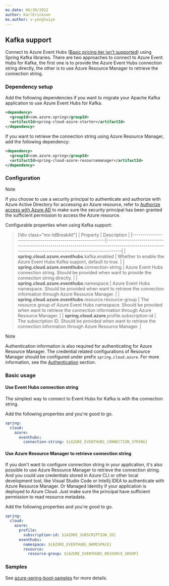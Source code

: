 ```yaml
---
ms.date: 06/30/2022
author: KarlErickson
ms.author: v-yonghuiye
---
```


## Kafka support

Connect to Azure Event Hubs ([Basic pricing tier isn't supported](https://azure.microsoft.com/pricing/details/event-hubs/#explore-pricing-options)) using Spring Kafka libraries. There are two approaches to connect to Azure Event Hubs for Kafka, the first one is to provide the Azure Event Hubs connection string directly, the other is to use Azure Resource Manager to retrieve the connection string.

### Dependency setup

Add the following dependencies if you want to migrate your Apache Kafka application to use Azure Event Hubs for Kafka.

``` xml
<dependency>
  <groupId>com.azure.spring</groupId>
  <artifactId>spring-cloud-azure-starter</artifactId>
</dependency>
```

If you want to retrieve the connection string using Azure Resource Manager, add the following dependency:

``` xml
<dependency>
  <groupId>com.azure.spring</groupId>
  <artifactId>spring-cloud-azure-resourcemanager</artifactId>
</dependency>
```

### Configuration

> [!NOTE]
> If you choose to use a security principal to authenticate and authorize with Azure Active Directory for accessing an Azure resource, refer to [Authorize access with Azure AD](#authorize-access-with-azure-active-directory) to make sure the security principal has been granted the sufficient permission to access the Azure resource.

Configurable properties when using Kafka support:

> [!div class="mx-tdBreakAll"]
> | Property                                                 | Description                                                                                                                                           |
> |----------------------------------------------------------|-------------------------------------------------------------------------------------------------------------------------------------------------------|
> | **spring.cloud.azure.eventhubs**.kafka.enabled           | Whether to enable the Azure Event Hubs Kafka support, default to true.                                                                                |
> | **spring.cloud.azure.eventhubs**.connection-string       | Azure Event Hubs connection string. Should be provided when want to provide the connection string directly.                                           |
> | **spring.cloud.azure.eventhubs**.namespace               | Azure Event Hubs namespace. Should be provided when want to retrieve the connection information through Azure Resource Manager.                       |
> | **spring.cloud.azure.eventhubs**.resource.resource-group | The resource group of Azure Event Hubs namespace. Should be provided when want to retrieve the connection information through Azure Resource Manager. |
> | **spring.cloud.azure**.profile.subscription-id           | The subscription ID. Should be provided when want to retrieve the connection information through Azure Resource Manager.                              |

> [!NOTE]
> Authentication information is also required for authenticating for Azure Resource Manager. The credential related configurations of Resource Manager should be configured under prefix `spring.cloud.azure`. For more information, see the [Authentication](#spring-cloud-azure-authentication) section.

### Basic usage

#### Use Event Hubs connection string

The simplest way to connect to Event Hubs for Kafka is with the connection string.

Add the following properties and you're good to go.

``` yaml
spring:
  cloud:
    azure:
      eventhubs:
        connection-string: ${AZURE_EVENTHUBS_CONNECTION_STRING}
```

#### Use Azure Resource Manager to retrieve connection string

If you don't want to configure connection string in your application, it's also possible to use Azure Resource Manager to retrieve the connection string. And you could use credentials stored in Azure CLI or other local development tool, like Visual Studio Code or Intellij IDEA to authenticate with Azure Resource Manager. Or Managed Identity if your application is deployed to Azure Cloud. Just make sure the principal have sufficient permission to read resource metadata.

Add the following properties and you're good to go.

``` yaml
spring:
  cloud:
    azure:
      profile:
        subscription-id: ${AZURE_SUBSCRIPTION_ID}
      eventhubs:
        namespace: ${AZURE_EVENTHUBS_NAMESPACE}
        resource:
          resource-group: ${AZURE_EVENTHUBS_RESOURCE_GROUP}
```

### Samples

See [azure-spring-boot-samples](https://github.com/Azure-Samples/azure-spring-boot-samples/tree/spring-cloud-azure_4.3.0) for more details.
